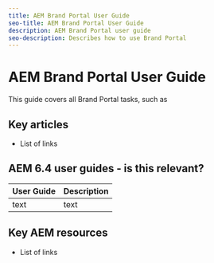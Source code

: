 ```yaml
---
title: AEM Brand Portal User Guide
seo-title: AEM Brand Portal User Guide
description: AEM Brand Portal user guide
seo-description: Describes how to use Brand Portal
---
```


# AEM Brand Portal User Guide

This guide covers all Brand Portal tasks, such as 

## Key articles

* List of links

## AEM 6.4 user guides - is this relevant?

| User Guide | Description |
|--- |---|
| text | text |

## Key AEM resources

* List of links
